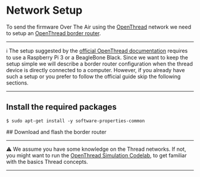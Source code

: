 # Network Setup

To send the firmware Over The Air using the [OpenThread](https://openthread.io) network we need to setup an [OpenThread border router](https://openthread.io/guides/border-router).

***
ℹ️ The setup suggested by the [official OpenThread documentation](https://openthread.io/guides/border-router) requires to use a Raspberry Pi 3 or a BeagleBone Black. Since we want to keep the setup simple we will describe a border router configuration when the thread device is directly connected to a computer. However, if you already have such a setup or you prefer to follow the official guide skip the following sections.
***

## Install the required packages

```
$ sudo apt-get install -y software-properties-common
```

## Download and flash the border router

***
⚠️ We assume you have some knowledge on the Thread networks. If not, you might want to run the [OpenThread Simulation Codelab](https://codelabs.developers.google.com/codelabs/openthread-simulation/#0), to get familiar with the basics Thread concepts.
***

